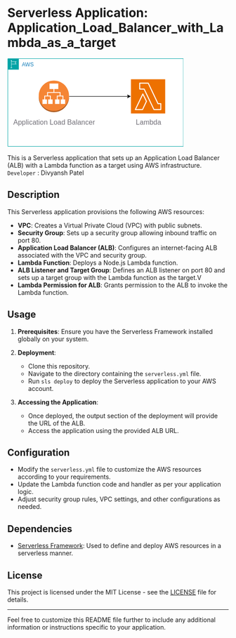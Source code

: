 # Serverless Application: Application_Load_Balancer_with_Lambda_as_a_target
![Alt Text](./doc/thumbnail.jpg)


This is a Serverless application that sets up an Application Load Balancer (ALB) with a Lambda function as a target using AWS infrastructure. \
`Developer` : Divyansh Patel

## Description

This Serverless application provisions the following AWS resources:

- **VPC**: Creates a Virtual Private Cloud (VPC) with public subnets.
- **Security Group**: Sets up a security group allowing inbound traffic on port 80.
- **Application Load Balancer (ALB)**: Configures an internet-facing ALB associated with the VPC and security group.
- **Lambda Function**: Deploys a Node.js Lambda function.
- **ALB Listener and Target Group**: Defines an ALB listener on port 80 and sets up a target group with the Lambda function as the target.V
- **Lambda Permission for ALB**: Grants permission to the ALB to invoke the Lambda function.

## Usage

1. **Prerequisites**: Ensure you have the Serverless Framework installed globally on your system.

2. **Deployment**:
   - Clone this repository.
   - Navigate to the directory containing the `serverless.yml` file.
   - Run `sls deploy` to deploy the Serverless application to your AWS account.

3. **Accessing the Application**:
   - Once deployed, the output section of the deployment will provide the URL of the ALB.
   - Access the application using the provided ALB URL.

## Configuration

- Modify the `serverless.yml` file to customize the AWS resources according to your requirements.
- Update the Lambda function code and handler as per your application logic.
- Adjust security group rules, VPC settings, and other configurations as needed.

## Dependencies

- [Serverless Framework](https://www.serverless.com): Used to define and deploy AWS resources in a serverless manner.

## License

This project is licensed under the MIT License - see the [LICENSE](LICENSE) file for details.

---

Feel free to customize this README file further to include any additional information or instructions specific to your application.